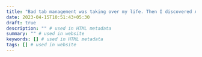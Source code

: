 ```yaml
---
title: "Bad tab management was taking over my life. Then I discovered Arc."
date: 2023-04-15T10:51:43+05:30
draft: true
description: "" # used in HTML metadata
summary: "" # used in website
keywords: [] # used in HTML metadata
tags: [] # used in website
---
```

